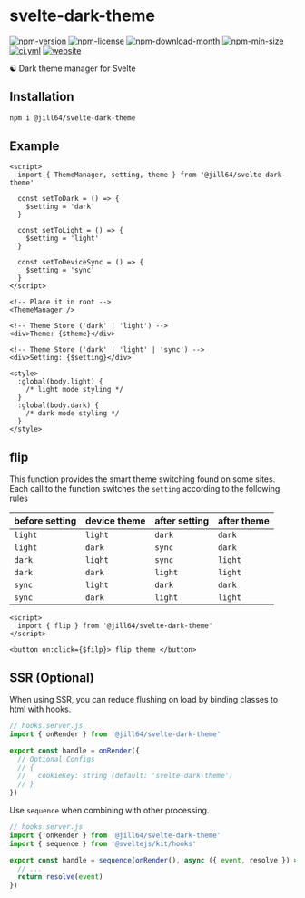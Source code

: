<!----- BEGIN GHOST DOCS HEADER ----->

# svelte-dark-theme

[![npm-version](https://img.shields.io/npm/v/@jill64/svelte-dark-theme)](https://npmjs.com/package/@jill64/svelte-dark-theme) [![npm-license](https://img.shields.io/npm/l/@jill64/svelte-dark-theme)](https://npmjs.com/package/@jill64/svelte-dark-theme) [![npm-download-month](https://img.shields.io/npm/dm/@jill64/svelte-dark-theme)](https://npmjs.com/package/@jill64/svelte-dark-theme) [![npm-min-size](https://img.shields.io/bundlephobia/min/@jill64/svelte-dark-theme)](https://npmjs.com/package/@jill64/svelte-dark-theme) [![ci.yml](https://github.com/jill64/svelte-dark-theme/actions/workflows/ci.yml/badge.svg)](https://github.com/jill64/svelte-dark-theme/actions/workflows/ci.yml) [![website](https://img.shields.io/website?up_message=working&down_message=down&url=https%3A%2F%2Fsvelte-dark-theme.jill64.dev)](https://svelte-dark-theme.jill64.dev)

☯ Dark theme manager for Svelte

## Installation

```sh
npm i @jill64/svelte-dark-theme
```

<!----- END GHOST DOCS HEADER ----->

## Example

```svelte
<script>
  import { ThemeManager, setting, theme } from '@jill64/svelte-dark-theme'

  const setToDark = () => {
    $setting = 'dark'
  }

  const setToLight = () => {
    $setting = 'light'
  }

  const setToDeviceSync = () => {
    $setting = 'sync'
  }
</script>

<!-- Place it in root -->
<ThemeManager />

<!-- Theme Store ('dark' | 'light') -->
<div>Theme: {$theme}</div>

<!-- Theme Store ('dark' | 'light' | 'sync') -->
<div>Setting: {$setting}</div>

<style>
  :global(body.light) {
    /* light mode styling */
  }
  :global(body.dark) {
    /* dark mode styling */
  }
</style>
```

## flip

This function provides the smart theme switching found on some sites.
Each call to the function switches the `setting` according to the following rules

| before setting | device theme | after setting | after theme |
| -------------- | ------------ | ------------- | ----------- |
| `light`        | `light`      | `dark`        | `dark`      |
| `light`        | `dark`       | `sync`        | `dark`      |
| `dark`         | `light`      | `sync`        | `light`     |
| `dark`         | `dark`       | `light`       | `light`     |
| `sync`         | `light`      | `dark`        | `dark`      |
| `sync`         | `dark`       | `light`       | `light`     |

```svelte
<script>
  import { flip } from '@jill64/svelte-dark-theme'
</script>

<button on:click={$filp}> flip theme </button>
```

## SSR (Optional)

When using SSR, you can reduce flushing on load by binding classes to html with hooks.

```js
// hooks.server.js
import { onRender } from '@jill64/svelte-dark-theme'

export const handle = onRender({
  // Optional Configs
  // {
  //   cookieKey: string (default: 'svelte-dark-theme')
  // }
})
```

Use `sequence` when combining with other processing.

```js
// hooks.server.js
import { onRender } from '@jill64/svelte-dark-theme'
import { sequence } from '@sveltejs/kit/hooks'

export const handle = sequence(onRender(), async ({ event, resolve }) => {
  // ...
  return resolve(event)
})
```
